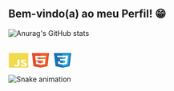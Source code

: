## Bem-vindo(a) ao meu Perfil! 😁

![Anurag's GitHub stats](https://github-readme-stats.vercel.app/api?username=guix7&show_icons=true&theme=radical)

<div style="display: inline_block"><br>
  <img align="center" alt="Js" height="30" width="40" src="https://raw.githubusercontent.com/devicons/devicon/master/icons/javascript/javascript-plain.svg">
  <img align="center" alt="HTML" height="30" width="40" src="https://raw.githubusercontent.com/devicons/devicon/master/icons/html5/html5-original.svg">
  <img align="center" alt="CSS" height="30" width="40" src="https://raw.githubusercontent.com/devicons/devicon/master/icons/css3/css3-original.svg">
</div>

![Snake animation](https://github.com/devemdobro/devemdobro/blob/output/github-contribution-grid-snake.svg)
 
